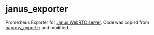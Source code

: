 # janus_exporter

Prometheus Exporter for [Janus WebRTC server](https://janus.conf.meetecho.com/).
Code was copied from [haproxy_exporter](https://github.com/prometheus/haproxy_exporter) and modified.
